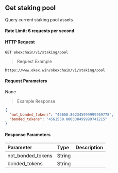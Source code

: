 ## Get staking pool

Query current staking pool assets

#### Rate Limit: 6 requests per second

#### HTTP Request

`GET okexchain/v1/staking/pool`

> Request Example

```wiki
https://www.okex.win/okexchain/v1/staking/pool
```

#### Request Parameters

None
> Example Response

```json
{
  "not_bonded_tokens": "46658.862345999999959778",
  "bonded_tokens": "4561558.000338499999741215"
}
```

#### Response Parameters

| **Parameter** | **Type** | **Description**                                                                                                                                                                                                                                                      |
| :----------------- | :------- | :------------------------------------------------------------------------------------------------------------------------------------------------------------------------------------------------------------------------------------------------------------------- |
|  not_bonded_tokens     | String    | 				|
|  bonded_tokens         | String    | 				|